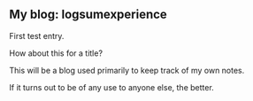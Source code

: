 ## My blog: logsumexperience

First test entry.

How about this for a title?

This will be a blog used primarily to keep track of my own notes.

If it turns out to be of any use to anyone else, the better.

